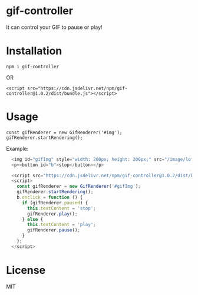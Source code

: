 # gif-controller

It can control your GIF to pause or play!

# Installation

```
npm i gif-controller
```

OR

```
<script src="https://cdn.jsdelivr.net/npm/gif-controller@1.0.2/dist/bundle.js"></script>
```

# Usage

```
const gifRenderer = new GifRenderer('#img');
gifRenderer.startRendering();
```

Example:

```javascript
  <img id="gifImg" style="width: 200px; height: 200px;" src="/image/lofi.gif" alt="">
  <p><button id="b">stop</button></p>

  <script src="https://cdn.jsdelivr.net/npm/gif-controller@1.0.2/dist/bundle.js"></script>
  <script>
    const gifRenderer = new GifRenderer('#gifImg');
    gifRenderer.startRendering();
    b.onclick = function () {
      if (gifRenderer.paused) {
        this.textContent = 'stop';
        gifRenderer.play();
      } else {
        this.textContent = 'play';
        gifRenderer.pause();
      }
    };
  </script>
```

# License

MIT
